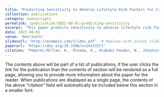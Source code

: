 ```yaml
---
title: "Predicting Sensitivity to Adverse Lifestyle Risk Factors for Cardiometabolic Morbidity and Mortality"
collection: publications
category: manuscripts
permalink: /publication/2022-08-01-predicting-sensitivity
excerpt: 'This paper predicts sensitivity to adverse lifestyle risk factors for cardiometabolic morbidity and mortality.'
date: 2022-08-01
venue: 'Nutrients'
slidesurl: 'http://example.com/slides.pdf'  # Replace with actual slides URL if available
paperurl: 'https://doi.org/10.3390/nu14153171'
citation: 'Pomares-Millan, H., Poveda, A., Atabaki-Pasdar, N., Johansson, I., Björk, J., Ohlsson, M., ... Franks, P. W. (2022). &quot;Predicting Sensitivity to Adverse Lifestyle Risk Factors for Cardiometabolic Morbidity and Mortality.&quot; <i>Nutrients</i>, 14(15), 3171.'
---
```


The contents above will be part of a list of publications, if the user clicks the link for the publication than the contents of section will be rendered as a full page, allowing you to provide more information about the paper for the reader. When publications are displayed as a single page, the contents of the above "citation" field will automatically be included below this section in a smaller font.
